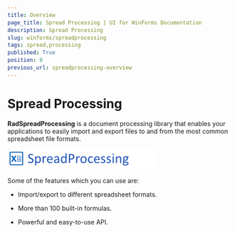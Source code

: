 ```yaml
---
title: Overview
page_title: Spread Processing | UI for WinForms Documentation
description: Spread Processing
slug: winforms/spreadprocessing
tags: spread,processing
published: True
position: 0
previous_url: spreadprocessing-overview
---
```


# Spread Processing


__RadSpreadProcessing__ is a document processing library that enables your applications to easily import and export files to and from the most common spreadsheet file formats.

![spreadprocessing-overview 001](images/spreadprocessing-overview001.png)

Some of the features which you can use are:
        

* Import/export to different spreadsheet formats.
            

* More than 100 built-in formulas.
            

* Powerful and easy-to-use API.
            
